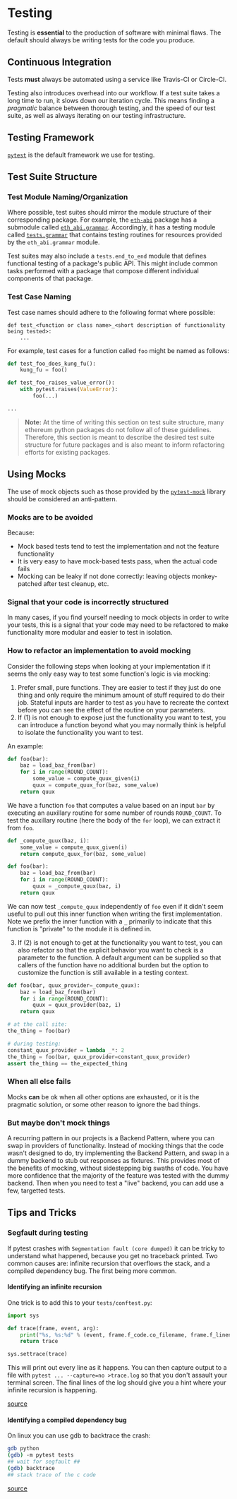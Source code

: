 # Testing

Testing is **essential** to the production of software with minimal flaws.  The
default should always be writing tests for the code you produce.

## Continuous Integration

Tests **must** always be automated using a service like Travis-CI or Circle-CI.

Testing also introduces overhead into our workflow.  If a test suite takes a
long time to run, it slows down our iteration cycle.  This means finding a
*pragmatic* balance between thorough testing, and the speed of our test suite,
as well as always iterating on our testing infrastructure.


## Testing Framework

[`pytest`](https://docs.pytest.org/en/latest/) is the default framework we use
for testing.


## Test Suite Structure

### Test Module Naming/Organization

Where possible, test suites should mirror the module structure of their
corresponding package.  For example, the
[`eth-abi`](https://github.com/ethereum/eth-abi) package has a submodule called
[`eth_abi.grammar`](https://github.com/ethereum/eth-abi/blob/master/eth_abi/grammar.py).
Accordingly, it has a testing module called
[`tests.grammar`](https://github.com/ethereum/eth-abi/blob/master/tests/grammar.py)
that contains testing routines for resources provided by the `eth_abi.grammar`
module.

Test suites may also include a `tests.end_to_end` module that defines
functional testing of a package's public API.  This might include common tasks
performed with a package that compose different individual components of that
package.

### Test Case Naming

Test case names should adhere to the following format where possible:

```
def test_<function or class name>_<short description of functionality being tested>:
    ...
```

For example, test cases for a function called `foo` might be named as follows:

```python
def test_foo_does_kung_fu():
    kung_fu = foo()

def test_foo_raises_value_error():
    with pytest.raises(ValueError):
        foo(...)

...
```

> **Note:** At the time of writing this section on test suite structure, many
> ethereum python packages do not follow all of these guidelines.  Therefore,
> this section is meant to describe the desired test suite structure for future
> packages and is also meant to inform refactoring efforts for existing
> packages.


## Using Mocks

The use of mock objects such as those provided by the
[`pytest-mock`](https://pypi.python.org/pypi/pytest-mock) library should be
considered an anti-pattern.

### Mocks are to be avoided

Because:

- Mock based tests tend to test the implementation and not the feature functionality
- It is very easy to have mock-based tests pass, when the actual code fails
- Mocking can be leaky if not done correctly: leaving objects monkey-patched after test cleanup, etc.

### Signal that your code is incorrectly structured

In many cases, if you find yourself needing to mock objects in order to write
your tests, this is a signal that your code may need to be refactored to make
functionality more modular and easier to test in isolation.

### How to refactor an implementation to avoid mocking

Consider the following steps when looking at your implementation if it seems the only easy way to test some function's logic is via mocking:

1. Prefer small, pure functions. They are easier to test if they just do one thing and only require the minimum amount of stuff required to do their job. Stateful inputs are harder to test as you have to recreate the context before you can see the effect of the routine on your parameters.
2. If (1) is not enough to expose just the functionality you want to test, you can introduce a function beyond what you may normally think is helpful to isolate the functionality you want to test.

An example:

```python
def foo(bar):
    baz = load_baz_from(bar)
    for i in range(ROUND_COUNT):
        some_value = compute_quux_given(i)
        quux = compute_quux_for(baz, some_value)
    return quux
```

We have a function `foo` that computes a value based on an input `bar` by executing an auxillary routine for some number of rounds `ROUND_COUNT`. To test the auxillary routine (here the body of the `for` loop), we can extract it from `foo`.

```python
def _compute_quux(baz, i):
    some_value = compute_quux_given(i)
    return compute_quux_for(baz, some_value)

def foo(bar):
    baz = load_baz_from(bar)
    for i in range(ROUND_COUNT):
        quux = _compute_quux(baz, i)
    return quux
```

We can now test `_compute_quux` independently of `foo` even if it didn't seem useful to pull out this inner function when writing the first implementation. Note we prefix the inner function with a `_` primarily to indicate that this function is "private" to the module it is defined in.

3. If (2) is not enough to get at the functionality you want to test, you can also refactor so that the explicit behavior you want to check is a parameter to the function. A default argument can be supplied so that callers of the function have no additional burden but the option to customize the function is still available in a testing context.

```python
def foo(bar, quux_provider=_compute_quux):
    baz = load_baz_from(bar)
    for i in range(ROUND_COUNT):
        quux = quux_provider(baz, i)
    return quux

# at the call site:
the_thing = foo(bar)

# during testing:
constant_quux_provider = lambda _*: 2
the_thing = foo(bar, quux_provider=constant_quux_provider)
assert the_thing == the_expected_thing
```

### When all else fails

Mocks **can** be ok when all other options are exhausted, or it is the pragmatic solution, or some other reason to ignore the bad things.

### But maybe don't mock things

A recurring pattern in our projects is a Backend Pattern, where you can swap in providers of functionality. Instead of mocking things that the code wasn't designed to do, try implementing the Backend Pattern, and swap in a dummy backend to stub out responses as fixtures. This provides most of the benefits of mocking, without sidestepping big swaths of code. You have more confidence that the majority of the feature was tested with the dummy backend. Then when you need to test a "live" backend, you can add use a few, targetted tests.

## Tips and Tricks

### Segfault during testing

If pytest crashes with `Segmentation fault (core dumped)` it can be tricky to understand what happened, because you get no traceback printed. Two common causes are: infinite recursion that overflows the stack, and a compiled dependency bug. The first being more common.

#### Identifying an infinite recursion

One trick is to add this to your `tests/conftest.py`:
```py
import sys

def trace(frame, event, arg):                                                                   
    print("%s, %s:%d" % (event, frame.f_code.co_filename, frame.f_lineno))
    return trace                                                                                

sys.settrace(trace)
```

This will print out every line as it happens. You can then capture output to a file with `pytest ... --capture=no >trace.log` so that you don't assault your terminal screen. The final lines of the log should give you a hint where your infinite recursion is happening.

[source](https://stackoverflow.com/a/2663863/8412986)

#### Identifying a compiled dependency bug

On linux you can use gdb to backtrace the crash:
```sh
gdb python
(gdb) -m pytest tests
## wait for segfault ##
(gdb) backtrace
## stack trace of the c code
```

[source](https://stackoverflow.com/a/2664232/8412986)
